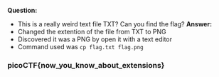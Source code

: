 __Question:__
- This is a really weird text file TXT? Can you find the flag?
__Answer:__
- Changed the extention of the file from TXT to PNG
- Discovered it was a PNG by open it with a text editor
- Command used was `cp flag.txt flag.png`

### picoCTF{now_you_know_about_extensions}
